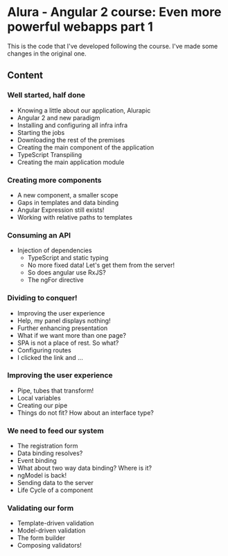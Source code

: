 # Alura - Angular 2 course: Even more powerful webapps part 1

This is the code that I've developed following the course. I've made some changes in the original one.

## Content

### Well started, half done

  - Knowing a little about our application, Alurapic
  - Angular 2 and new paradigm
  - Installing and configuring all infra infra
  - Starting the jobs
  - Downloading the rest of the premises
  - Creating the main component of the application
  - TypeScript Transpiling
  - Creating the main application module

### Creating more components

  - A new component, a smaller scope
  - Gaps in templates and data binding
  - Angular Expression still exists!
  - Working with relative paths to templates

### Consuming an API

- Injection of dependencies
  - TypeScript and static typing
  - No more fixed data! Let's get them from the server!
  - So does angular use RxJS?
  - The ngFor directive

### Dividing to conquer!

  - Improving the user experience
  - Help, my panel displays nothing!
  - Further enhancing presentation
  - What if we want more than one page?
  - SPA is not a place of rest. So what?
  - Configuring routes
  - I clicked the link and ...

### Improving the user experience

  - Pipe, tubes that transform!
  - Local variables
  - Creating our pipe
  - Things do not fit? How about an interface type?

### We need to feed our system

  - The registration form
  - Data binding resolves?
  - Event binding
  - What about two way data binding? Where is it?
  - ngModel is back!
  - Sending data to the server
  - Life Cycle of a component

### Validating our form

  - Template-driven validation
  - Model-driven validation
  - The form builder
  - Composing validators!
